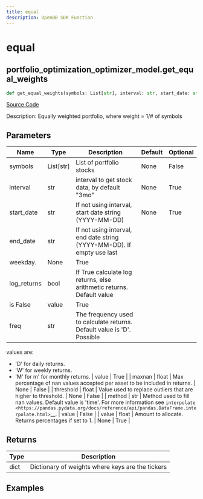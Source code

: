 ```yaml
---
title: equal
description: OpenBB SDK Function
---
```


# equal

## portfolio_optimization_optimizer_model.get_equal_weights

```python title='openbb_terminal/portfolio/portfolio_optimization/optimizer_model.py'
def get_equal_weights(symbols: List[str], interval: str, start_date: str, end_date: str, log_returns: bool, freq: str, maxnan: float, threshold: float, method: str, value: float) -> None:
```
[Source Code](https://github.com/OpenBB-finance/OpenBBTerminal/tree/main/openbb_terminal/portfolio/portfolio_optimization/optimizer_model.py#L164)

Description: Equally weighted portfolio, where weight = 1/# of symbols

## Parameters

| Name | Type | Description | Default | Optional |
| ---- | ---- | ----------- | ------- | -------- |
| symbols | List[str] | List of portfolio stocks | None | False |
| interval | str | interval to get stock data, by default "3mo" | None | True |
| start_date | str | If not using interval, start date string (YYYY-MM-DD) | None | True |
| end_date | str | If not using interval, end date string (YYYY-MM-DD). If empty use last
weekday. | None | True |
| log_returns | bool | If True calculate log returns, else arithmetic returns. Default value
is False | value | True |
| freq | str | The frequency used to calculate returns. Default value is 'D'. Possible
values are:

- 'D' for daily returns.
- 'W' for weekly returns.
- 'M' for m' for monthly returns. | value | True |
| maxnan | float | Max percentage of nan values accepted per asset to be included in
returns. | None | False |
| threshold | float | Value used to replace outliers that are higher to threshold. | None | False |
| method | str | Method used to fill nan values. Default value is 'time'. For more information see `interpolate <https://pandas.pydata.org/docs/reference/api/pandas.DataFrame.interpolate.html>`__. | value | False |
| value | float | Amount to allocate.  Returns percentages if set to 1. | None | True |

## Returns

| Type | Description |
| ---- | ----------- |
| dict | Dictionary of weights where keys are the tickers |

## Examples

